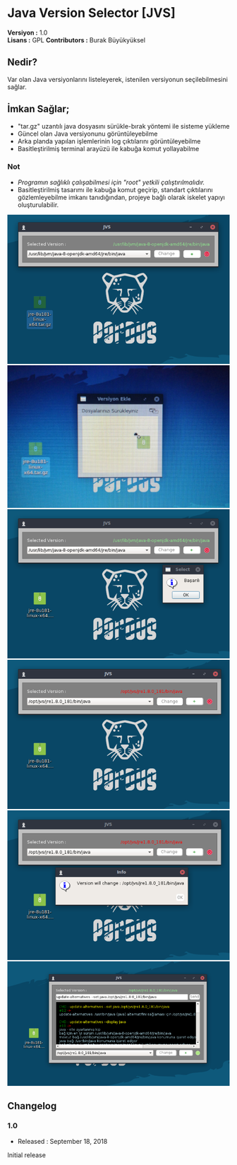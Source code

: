 # Java Version Selector [JVS]

**Versiyon	:**  1.0 <br />
**Lisans  	:**  GPL
**Contributors  :**  Burak Büyükyüksel
   

## Nedir?

Var olan Java versiyonlarını listeleyerek, istenilen versiyonun seçilebilmesini sağlar.

## İmkan Sağlar;

*	"tar.gz" uzantılı java dosyasını sürükle-bırak yöntemi ile sisteme yükleme
*	Güncel olan Java versiyonunu görüntüleyebilme
*	Arka planda yapılan işlemlerinin log çıktılarını görüntüleyebilme
*	Basitleştirilmiş terminal arayüzü ile kabuğa komut yollayabilme

### Not
* <i>Programın sağlıklı çalışabilmesi için "root" yetkili çalıştırılmalıdır.</i>
* Basitleştirilmiş tasarımı ile kabuğa komut geçirip, standart çıktılarını gözlemleyebilme imkanı tanıdığından, projeye bağlı olarak iskelet yapıyı oluşturulabilir.


![Ekran Görüntüsü](resources/screenshoots/ss01.png)
![Ekran Görüntüsü](resources/screenshoots/ss02.png)
![Ekran Görüntüsü](resources/screenshoots/ss03.png)
![Ekran Görüntüsü](resources/screenshoots/ss04.png)
![Ekran Görüntüsü](resources/screenshoots/ss05.png)
![Ekran Görüntüsü](resources/screenshoots/ss06.png)





## Changelog

### 1.0
* Released : September 18, 2018

Initial release